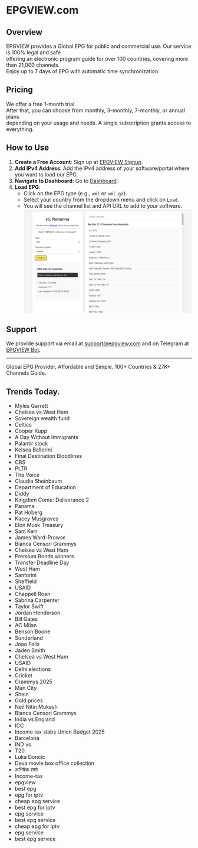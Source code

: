 # EPGVIEW.com



## Overview
EPGVIEW provides a Global EPG for public and commercial use. Our service is 100% legal and safe\
offering an electronic program guide for over 100 countries, covering more than 21,000 channels.\
Enjoy up to 7 days of EPG with automatic time synchronization.

## Pricing
We offer a free 1-month trial. \
After that, you can choose from monthly, 3-monthly, 7-monthly, or annual plans \
depending on your usage and needs. A single subscription grants access to everything.

## How to Use
1. **Create a Free Account**: Sign up at [EPGVIEW Signup](https://epgview.com/signup.php).
2. **Add IPv4 Address**: Add the IPv4 address of your software/portal where you want to load our EPG.
3. **Navigate to Dashboard**: Go to [Dashboard](https://epgview.com/dashboard.php).
4. **Load EPG**:
   - Click on the EPG type (e.g., `xml` or `xml.gz`).
   - Select your country from the dropdown menu and click on `Load`.
   - You will see the channel list and API URL to add to your software.
![EPGVIEW](img/dashboard.png)
## Support
We provide support via email at [support@epgview.com](mailto:support@epgview.com) and on Telegram at [EPGVIEW Bot](https://t.me/epgview_bot).

---

Global EPG Provider, Affordable and Simple. 100+ Countries & 27K+ Channels Guide.

## Trends Today.

- Myles Garrett
- Chelsea vs West Ham
- Sovereign wealth fund
- Celtics
- Cooper Kupp
- A Day Without Immigrants
- Palantir stock
- Kelsea Ballerini
- Final Destination Bloodlines
- CBS
- PLTR
- The Voice
- Claudia Sheinbaum
- Department of Education
- Diddy
- Kingdom Come: Deliverance 2
- Panama
- Pat Hoberg
- Kacey Musgraves
- Elon Musk Treasury
- Sam Kerr
- James Ward-Prowse
- Bianca Censori Grammys
- Chelsea vs West Ham
- Premium Bonds winners
- Transfer Deadline Day
- West Ham
- Santorini
- Sheffield
- USAID
- Chappell Roan
- Sabrina Carpenter
- Taylor Swift
- Jordan Henderson
- Bill Gates
- AC Milan
- Benson Boone
- Sunderland
- Joao Felix
- Jaden Smith
- Chelsea vs West Ham
- USAID
- Delhi elections
- Cricket
- Grammys 2025
- Man City
- Shein
- Gold prices
- Neil Nitin Mukesh
- Bianca Censori Grammys
- India vs England
- ICC
- Income tax slabs Union Budget 2025
- Barcelona
- IND vs
- T20
- Luka Doncic
- Deva movie box office collection
- अभिषेक शर्मा
- Income-tax
- epgview
- best epg
- epg for iptv
- cheap epg service
- best epg for iptv
- epg service
- best epg service
- cheap epg for iptv
- epg service
- best epg service
